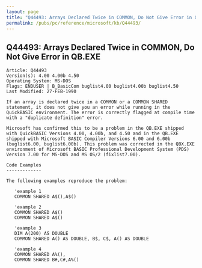 ```yaml
---
layout: page
title: "Q44493: Arrays Declared Twice in COMMON, Do Not Give Error in QB.EXE"
permalink: /pubs/pc/reference/microsoft/kb/Q44493/
---
```


## Q44493: Arrays Declared Twice in COMMON, Do Not Give Error in QB.EXE

	Article: Q44493
	Version(s): 4.00 4.00b 4.50
	Operating System: MS-DOS
	Flags: ENDUSER | B_BasicCom buglist4.00 buglist4.00b buglist4.50
	Last Modified: 27-FEB-1990
	
	If an array is declared twice in a COMMON or a COMMON SHARED
	statement, it does not give you an error while running in the
	QuickBASIC environment. The error is correctly flagged at compile time
	with a "duplicate definition" error.
	
	Microsoft has confirmed this to be a problem in the QB.EXE shipped
	with QuickBASIC Versions 4.00, 4.00b, and 4.50 and in the QB.EXE
	shipped with Microsoft BASIC Compiler Versions 6.00 and 6.00b
	(buglist6.00, buglist6.00b). This problem was corrected in the QBX.EXE
	environment of Microsoft BASIC Professional Development System (PDS)
	Version 7.00 for MS-DOS and MS OS/2 (fixlist7.00).
	
	Code Examples
	-------------
	
	The following examples reproduce the problem:
	
	   'example 1
	   COMMON SHARED A$(),A$()
	
	   'example 2
	   COMMON SHARED A$()
	   COMMON SHARED A$()
	
	   'example 3
	   DIM A(200) AS DOUBLE
	   COMMON SHARED A() AS DOUBLE, B$, C$, A() AS DOUBLE
	
	   'example 4
	   COMMON SHARED A%(),
	   COMMON SHARED B#,C#,A%()
